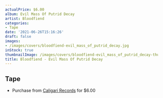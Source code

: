 ```yaml
---
actualPrice: $6.00
album: Evil Mass Of Putrid Decay
artist: Bloodfiend
categories:
- Tape
date: '2021-06-26T15:16:26'
draft: false
images:
- /images/covers/bloodfiend-evil_mass_of_putrid_decay.jpg
inStock: true
thumbnailImage: /images/covers/bloodfiend-evil_mass_of_putrid_decay-thumb.jpg
title: Bloodfiend - Evil Mass Of Putrid Decay
---
```


## Tape
* Purchase from [Caligari Records](https://caligarirecords.storenvy.com/products/27438204-bloodfiend-evil-mass-of-putrid-decay) for $6.00

